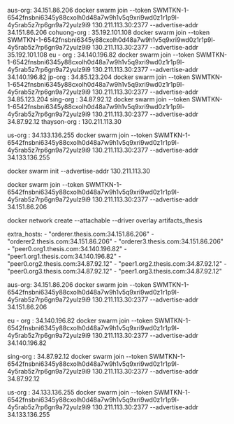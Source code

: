 aus-org: 34.151.86.206
docker swarm join --token SWMTKN-1-6542fnsbni6345y88cxolh0d48a7w9h1v5q9xri9wd0z1r1p9l-4y5rab5z7rp6gn9a72yulz9i9 130.211.113.30:2377  --advertise-addr 34.151.86.206
cohuong-org : 35.192.101.108
docker swarm join --token SWMTKN-1-6542fnsbni6345y88cxolh0d48a7w9h1v5q9xri9wd0z1r1p9l-4y5rab5z7rp6gn9a72yulz9i9 130.211.113.30:2377  --advertise-addr 35.192.101.108
eu - org : 34.140.196.82
docker swarm join --token SWMTKN-1-6542fnsbni6345y88cxolh0d48a7w9h1v5q9xri9wd0z1r1p9l-4y5rab5z7rp6gn9a72yulz9i9 130.211.113.30:2377  --advertise-addr 34.140.196.82
jp-org : 34.85.123.204
docker swarm join --token SWMTKN-1-6542fnsbni6345y88cxolh0d48a7w9h1v5q9xri9wd0z1r1p9l-4y5rab5z7rp6gn9a72yulz9i9 130.211.113.30:2377  --advertise-addr 34.85.123.204
sing-org : 34.87.92.12
docker swarm join --token SWMTKN-1-6542fnsbni6345y88cxolh0d48a7w9h1v5q9xri9wd0z1r1p9l-4y5rab5z7rp6gn9a72yulz9i9 130.211.113.30:2377  --advertise-addr 34.87.92.12
thayson-org : 130.211.113.30

us-org : 34.133.136.255
docker swarm join --token SWMTKN-1-6542fnsbni6345y88cxolh0d48a7w9h1v5q9xri9wd0z1r1p9l-4y5rab5z7rp6gn9a72yulz9i9 130.211.113.30:2377  --advertise-addr 34.133.136.255

docker swarm init --advertise-addr 130.211.113.30

docker swarm join --token SWMTKN-1-6542fnsbni6345y88cxolh0d48a7w9h1v5q9xri9wd0z1r1p9l-4y5rab5z7rp6gn9a72yulz9i9 130.211.113.30:2377  --advertise-addr 34.151.86.206

docker network create --attachable --driver overlay artifacts_thesis

extra_hosts:
      - "orderer.thesis.com:34.151.86.206"
      - "orderer2.thesis.com:34.151.86.206"
      - "orderer3.thesis.com:34.151.86.206"
      - "peer0.org1.thesis.com:34.140.196.82"
      - "peer1.org1.thesis.com:34.140.196.82"
      - "peer0.org2.thesis.com:34.87.92.12"
      - "peer1.org2.thesis.com:34.87.92.12"
      - "peer0.org3.thesis.com:34.87.92.12"
      - "peer1.org3.thesis.com:34.87.92.12"


aus-org: 34.151.86.206
docker swarm join --token SWMTKN-1-6542fnsbni6345y88cxolh0d48a7w9h1v5q9xri9wd0z1r1p9l-4y5rab5z7rp6gn9a72yulz9i9 130.211.113.30:2377  --advertise-addr 34.151.86.206

eu - org : 34.140.196.82
docker swarm join --token SWMTKN-1-6542fnsbni6345y88cxolh0d48a7w9h1v5q9xri9wd0z1r1p9l-4y5rab5z7rp6gn9a72yulz9i9 130.211.113.30:2377  --advertise-addr 34.140.196.82

sing-org : 34.87.92.12
docker swarm join --token SWMTKN-1-6542fnsbni6345y88cxolh0d48a7w9h1v5q9xri9wd0z1r1p9l-4y5rab5z7rp6gn9a72yulz9i9 130.211.113.30:2377  --advertise-addr 34.87.92.12

us-org : 34.133.136.255
docker swarm join --token SWMTKN-1-6542fnsbni6345y88cxolh0d48a7w9h1v5q9xri9wd0z1r1p9l-4y5rab5z7rp6gn9a72yulz9i9 130.211.113.30:2377  --advertise-addr 34.133.136.255